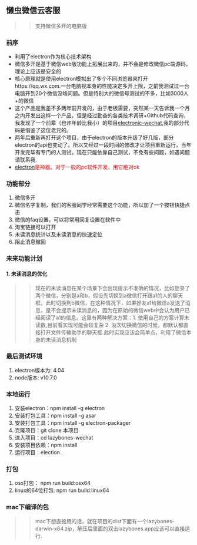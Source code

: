 ## 懒虫微信云客服

>> 支持微信多开的电脑版



### 前序

* 利用了electron作为核心技术架构
* 微信多开是基于微信web版功能上拓展出来的，并不会是修改微信pc端源码，理论上应该是安全的
* 核心原理就是使用electron模拟出了多个不同浏览器来打开https://qq.wx.com.一台电脑视本身的性能决定多开上限，之前我测试过一台电脑开到20个微信没啥问题。但是特别大的微信号测试的不多，比如3000人+的微信
* 这个产品是我差不多两年前开发的，由于老板需要，突然某一天告诉我一个月之内开发出这样一个产品，但是经过勤奋的各类技术调研+Github代码查询，我发现了一个前辈（也许年龄比我小）的项目[electronic-wechat](https://github.com/geeeeeeeeek/electronic-wechat),我的部分代码是借鉴了这位老兄的。
* 两年后重新再打开这个项目，由于electron的版本升级了好几版，部分electron的api也变动了。所以又经过一段时间的修改才让项目重新运行，当年开发完毕有专门的人测试，现在只能依靠自己测试，不免有些问题，如遇问题请联系我.
* <span style="color:red">[electron](https://electronjs.org/)是神器。对于一般的pc软件开发，用它绝对ok</span>

### 功能部分 
1. 微信多开
2. 微信名字复制，我们的客服同学经常需要这个功能，所以加了一个按钮快捷点击
3. 微信的faq设置，可以将常用回复设置在软件中
4. 淘宝链接可以打开
5. 未读消息统计以及未读消息的快速定位
6. 阻止消息撤回

### 未来功能计划

####  1. 未读消息的优化
>> 现在的未读消息在某个场景下会出现提示不准确的情况，比如登录了两个微信，分别是a和b，假设先切换到a微信打开跟a1的人的聊天框，此时切换到b微信，在这种情况下，如果好友a1给微信a发送了消息，是不会提示未读消息的，因为在原始的微信web中会认为用户已经阅读了a1的信息。这里有两种解决方案：1. 使用自己的方案计算未读数,目前看实现可能会较复杂  2. 没次切换微信的时候，都默认都直接打开文件传输助手的聊天框.此时实现应该会简单点，利用了微信本身的未读消息机制

### 最后测试环境
1. electron版本为: 4.04
2. node版本: v10.7.0


### 本地运行
1. 安装electron：npm install -g electron
2. 安装打包工具：npm install -g asar
3. 安装打包工具：npm install -g electron-packager
4. 克隆项目：git clone 本项目
5. 进入项目：cd lazybones-wechat
6. 安装项目依赖：npm install
7. 运行项目：election .


### 打包
1. osx打包： npm run build:osx64
2. linux的64位打包: npm run build:linux64

### mac下编译的包
>> mac下想直接用的话，就在项目的dist下面有一个lazybones-darwin-x64.zip，解压后里面的双击lazybones.app应该可以直接运行.



